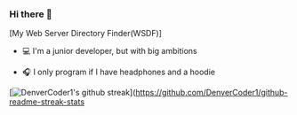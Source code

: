 ### Hi there 👋

[My Web Server Directory Finder(WSDF)]

- 💻 I'm a junior developer, but with big ambitions

- 🎧 I only program if I have headphones and a hoodie

[![DenverCoder1's github streak](https://github-readme-streak-stats.herokuapp.com/?user=Karak002&theme=black-green)](https://github.com/DenverCoder1/github-readme-streak-stats


<!--
**Karak002/Karak002** is a ✨ _special_ ✨ repository because its `README.md` (this file) appears on your GitHub profile.

Here are some ideas to get you started:
  
- 🔭 I’m currently working on ...
- 🌱 I’m currently learning ...
- 👯 I’m looking to collaborate on ...
- 🤔 I’m looking for help with ...
- 💬 Ask me about ...
- 📫 How to reach me: ...
- 😄 Pronouns: ...
- ⚡ Fun fact: ...
-->
